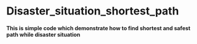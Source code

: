 # Disaster_situation_shortest_path
 <h4>This is simple code which demonstrate how to find shortest and safest path while  disaster situation</h4>
